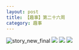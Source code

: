 ```yaml
---
layout: post
title: 【趣事】第二十六周
category: 趣事
---
```

![story_new_final](http://s5kw20fzf.hd-bkt.clouddn.com/img/story_new_final_0322.png)
![](http://s5kx63xd7.hd-bkt.clouddn.com/img/funny-220621-1.jpg)
![](http://s5kx63xd7.hd-bkt.clouddn.com/img/funny-220620-2.jpg)
![](http://s5kx63xd7.hd-bkt.clouddn.com/img/funny-220620-1.jpg)

  




